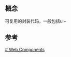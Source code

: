 
## 概念
可复用的封装代码，一般包括ui+








## 参考

[# Web Components](https://developer.mozilla.org/zh-CN/docs/Web/Web_Components)